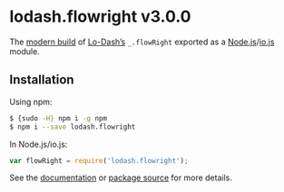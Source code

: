 # lodash.flowright v3.0.0

The [modern build](https://github.com/lodash/lodash/wiki/Build-Differences) of [Lo-Dash’s](https://lodash.com/) `_.flowRight` exported as a [Node.js](http://nodejs.org/)/[io.js](https://iojs.org/) module.

## Installation

Using npm:

```bash
$ {sudo -H} npm i -g npm
$ npm i --save lodash.flowright
```

In Node.js/io.js:

```js
var flowRight = require('lodash.flowright');
```

See the [documentation](https://lodash.com/docs#flowRight) or [package source](https://github.com/lodash/lodash/blob/3.0.0-npm-packages/lodash.flowright/index.js) for more details.
